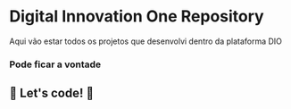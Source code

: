 # Digital Innovation One Repository

Aqui vão estar todos os projetos que desenvolvi dentro da plataforma DIO

### Pode ficar a vontade


## 🚀 Let's code! 🚀